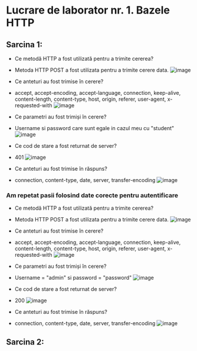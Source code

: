 # **Lucrare de laborator nr. 1. Bazele HTTP**  
## Sarcina 1:
- Ce metodă HTTP a fost utilizată pentru a trimite cererea?
- Metoda HTTP POST a fost utilizata pentru a trimite cerere data.
![image](https://github.com/user-attachments/assets/9d945ecd-a82e-4cd0-aa2e-829d0723b1b4)

- Ce anteturi au fost trimise în cerere?
- accept, accept-encoding, accept-language, connection, keep-alive, content-length, content-type, host, origin, referer, user-agent, x-requested-with
![image](https://github.com/user-attachments/assets/b59de548-70a3-4388-b6eb-629226f894ea)

- Ce parametri au fost trimiși în cerere?
- Username si password care sunt egale in cazul meu cu "student"
![image](https://github.com/user-attachments/assets/39545f6b-1233-4393-b4a6-a02d55465cd9)

- Ce cod de stare a fost returnat de server?
- 401
![image](https://github.com/user-attachments/assets/c8f9566a-25c1-4e0a-adb4-620d674fb138)

- Ce anteturi au fost trimise în răspuns?
- connection, content-type, date, server, transfer-encoding
![image](https://github.com/user-attachments/assets/30d33f74-1763-46fc-949d-f8b70e94bbf4)

### Am repetat pasii folosind date corecte pentru autentificare

- Ce metodă HTTP a fost utilizată pentru a trimite cererea?
- Metoda HTTP POST a fost utilizata pentru a trimite cerere data.
![image](https://github.com/user-attachments/assets/449dd19b-b201-427b-8f62-c86181e9cef5)

- Ce anteturi au fost trimise în cerere?
- accept, accept-encoding, accept-language, connection, keep-alive, content-length, content-type, host, origin, referer, user-agent, x-requested-with
![image](https://github.com/user-attachments/assets/b59de548-70a3-4388-b6eb-629226f894ea)

- Ce parametri au fost trimiși în cerere?
- Username = "admin" si password = "password"
![image](https://github.com/user-attachments/assets/67b96664-20c5-42e1-aa4e-188f59b7f4f3)

- Ce cod de stare a fost returnat de server?
- 200
![image](https://github.com/user-attachments/assets/d1c5a20f-f7bf-43ae-b834-0f8d5ee4c689)

- Ce anteturi au fost trimise în răspuns?
- connection, content-type, date, server, transfer-encoding
![image](https://github.com/user-attachments/assets/30d33f74-1763-46fc-949d-f8b70e94bbf4)

## Sarcina 2:




